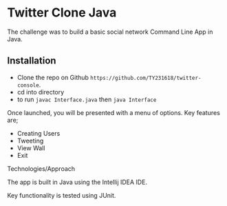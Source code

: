 Twitter Clone Java
=========

The challenge was to build a basic social network Command Line App in Java.

Installation
----------
* Clone the repo on Github `https://github.com/TY231618/twitter-console`.
* cd into directory
* to run `javac Interface.java` then `java Interface`

Once launched, you will be presented with a menu of options. Key features are;

* Creating Users
* Tweeting
* View Wall
* Exit ​

Technologies/Approach

The app is built in Java using the Intellij IDEA IDE.

Key functionality is tested using JUnit.

